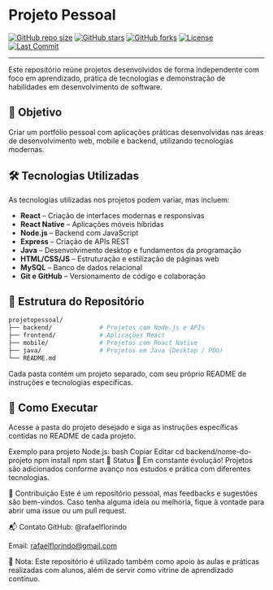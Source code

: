 # Projeto Pessoal

[![GitHub repo size](https://img.shields.io/github/repo-size/rafaelflorindo/projetopessoal?color=blue)](https://github.com/rafaelflorindo/projetopessoal)
[![GitHub stars](https://img.shields.io/github/stars/rafaelflorindo/projetopessoal?style=social)](https://github.com/rafaelflorindo/projetopessoal/stargazers)
[![GitHub forks](https://img.shields.io/github/forks/rafaelflorindo/projetopessoal?style=social)](https://github.com/rafaelflorindo/projetopessoal/network)
[![License](https://img.shields.io/github/license/rafaelflorindo/projetopessoal)](https://github.com/rafaelflorindo/projetopessoal/blob/main/LICENSE)
[![Last Commit](https://img.shields.io/github/last-commit/rafaelflorindo/projetopessoal)](https://github.com/rafaelflorindo/projetopessoal/commits/main)

---

Este repositório reúne projetos desenvolvidos de forma independente com foco em aprendizado, prática de tecnologias e demonstração de habilidades em desenvolvimento de software.

## 🧠 Objetivo

Criar um portfólio pessoal com aplicações práticas desenvolvidas nas áreas de desenvolvimento web, mobile e backend, utilizando tecnologias modernas.

## 🛠️ Tecnologias Utilizadas

As tecnologias utilizadas nos projetos podem variar, mas incluem:

- **React** – Criação de interfaces modernas e responsivas
- **React Native** – Aplicações móveis híbridas
- **Node.js** – Backend com JavaScript
- **Express** – Criação de APIs REST
- **Java** – Desenvolvimento desktop e fundamentos da programação
- **HTML/CSS/JS** – Estruturação e estilização de páginas web
- **MySQL** – Banco de dados relacional
- **Git e GitHub** – Versionamento de código e colaboração

## 📁 Estrutura do Repositório

```bash
projetopessoal/
├── backend/             # Projetos com Node.js e APIs
├── frontend/            # Aplicações React
├── mobile/              # Projetos com React Native
├── java/                # Projetos em Java (Desktop / POO)
└── README.md
```
Cada pasta contém um projeto separado, com seu próprio README de instruções e tecnologias específicas.

## 🚀 Como Executar
Acesse a pasta do projeto desejado e siga as instruções específicas contidas no README de cada projeto.

Exemplo para projeto Node.js:
bash
Copiar
Editar
cd backend/nome-do-projeto
npm install
npm start
📌 Status
📍 Em constante evolução! Projetos são adicionados conforme avanço nos estudos e prática com diferentes tecnologias.

🤝 Contribuição
Este é um repositório pessoal, mas feedbacks e sugestões são bem-vindos. Caso tenha alguma ideia ou melhoria, fique à vontade para abrir uma issue ou um pull request.

📬 Contato
GitHub: @rafaelflorindo

Email: rafaelflorindo@gmail.com

📎 Nota: Este repositório é utilizado também como apoio às aulas e práticas realizadas com alunos, além de servir como vitrine de aprendizado contínuo.
